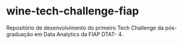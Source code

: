 # wine-tech-challenge-fiap
Repositório de desenvolvimento do primeiro Tech Challenge da pós-graduação em Data Analytics da FIAP DTAT- 4. 
